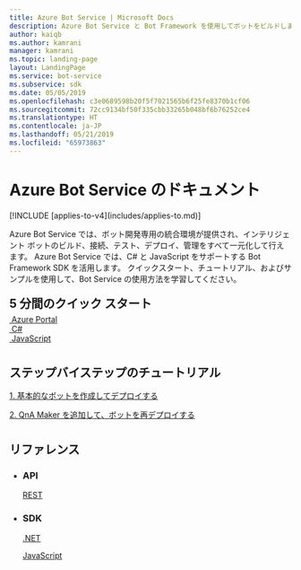 ```yaml
---
title: Azure Bot Service | Microsoft Docs
description: Azure Bot Service と Bot Framework を使用してボットをビルドします。
author: kaiqb
ms.author: kamrani
manager: kamrani
ms.topic: landing-page
layout: LandingPage
ms.service: bot-service
ms.subservice: sdk
ms.date: 05/05/2019
ms.openlocfilehash: c3e0689598b20f5f7021565b6f25fe8370b1cf06
ms.sourcegitcommit: 72cc9134bf50f335cbb33265b048bf6b76252ce4
ms.translationtype: HT
ms.contentlocale: ja-JP
ms.lasthandoff: 05/21/2019
ms.locfileid: "65973863"
---
```

<div class="content">
    <h1>Azure Bot Service のドキュメント</h1>
    [!INCLUDE [applies-to-v4](includes/applies-to.md)]
    <div class="intro" style="min-width: 200px">
        <p>Azure Bot Service では、ボット開発専用の統合環境が提供され、インテリジェント ボットのビルド、接続、テスト、デプロイ、管理をすべて一元化して行えます。 Azure Bot Service では、C# と JavaScript をサポートする Bot Framework SDK を活用します。 クイックスタート、チュートリアル、およびサンプルを使用して、Bot Service の使用方法を学習してください。
        </p>
    </div>
    <h2 style="margin-top: 18px; margin-bottom: 0px;">5 分間のクイック スタート</h2>
    <p style="margin-top: 6px; margin-bottom: 6px;"></p>
    <div class="ico48Case">
        <div class="ico48Link">
            <a href="/bot-framework/bot-service-quickstart">
                <img src="media/index/azure_portal.png" alt="">
                <span>Azure Portal</span>
            </a>
        </div>
        <div class="ico48Link">
            <a href="/bot-framework/dotnet/bot-builder-dotnet-sdk-quickstart">
                <img src="v4sdk/media/logo_csharp.svg" alt="">
                <span>C&#35;</span>
            </a>
        </div>
        <div class="ico48Link">
            <a href="/bot-framework/javascript/bot-builder-javascript-quickstart">
                <img src="v4sdk/media/logo_js.svg" alt="">
                <span>JavaScript</span>
            </a>
        </div>
    </div>
    <h2 style="margin-top: 36px">ステップバイステップのチュートリアル</h2>
    <p><a href="/bot-framework/bot-builder-tutorial-basic-deploy">1. 基本的なボットを作成してデプロイする</a></p>
    <p><a href="/bot-framework/bot-builder-tutorial-add-qna">2. QnA Maker を追加して、ボットを再デプロイする</a></p>
    <h2 style="margin-top: 36px">リファレンス</h2>
    <ul class="panelContent cardsD">
        <li>
            <div class="cardSize">
                <div class="cardPadding">
                    <div class="card">
                        <div class="cardText">
                            <h3>API</h3>
                            <p><a href="https://aka.ms/botconnector-rest-api">REST</a></p>
                        </div>
                    </div>
                </div>
            </div>
        </li>
        <li>
            <div class="cardSize">
                <div class="cardPadding">
                    <div class="card">
                        <div class="cardText">
                            <h3>SDK</h3>
                            <p><a href="https://aka.ms/botframework-v4-cs-sdk">.NET</a></p>
                            <p><a href="https://aka.ms/bot-jssdk-v3">JavaScript</a></p>
                        </div>
                    </div>
                </div>
            </div>
        </li>
    </ul>
</div>
